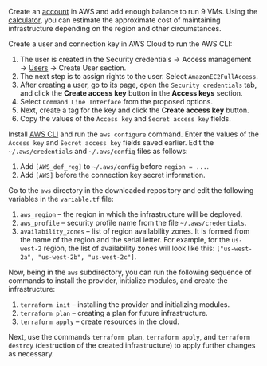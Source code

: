 Create an [account](https://console.aws.amazon.com) in AWS and add enough balance to run 9 VMs. Using the [calculator](https://calculator.aws/#/createCalculator/ec2-enhancement), you can estimate the approximate cost of maintaining infrastructure depending on the region and other circumstances.

Create a user and connection key in AWS Cloud to run the AWS CLI:

1. The user is created in the Security credentials → Access management → [Users](https://console.aws.amazon.com/iam/home#/users) → Create User section.
2. The next step is to assign rights to the user. Select `AmazonEC2FullAccess`.
3. After creating a user, go to its page, open the `Security credentials` tab, and click the **Create access key** button in the **Access keys** section.
4. Select `Command Line Interface` from the proposed options.
5. Next, create a tag for the key and click the **Create access key** button.
6. Copy the values of the `Access key` and `Secret access key` fields.

Install [AWS CLI](https://aws.amazon.com/cli/) and run the `aws configure` command. Enter the values of the `Access key` and `Secret access key` fields saved earlier. Edit the `~/.aws/credentials` and `~/.aws/config` files as follows:

1. Add `[AWS_def_reg]` to `~/.aws/config` before `region = ...`.
2. Add `[AWS]` before the connection key secret information.

Go to the `aws` directory in the downloaded repository and edit the following variables in the `variable.tf` file:

1. `aws_region` – the region in which the infrastructure will be deployed.
2. `aws_profile` – security profile name from the file `~/.aws/credentials`.
3. `availability_zones` – list of region availability zones. It is formed from the name of the region and the serial letter. For example, for the `us-west-2` region, the list of availability zones will look like this: `["us-west-2a", "us-west-2b", "us-west-2c"]`.

Now, being in the `aws` subdirectory, you can run the following sequence of commands to install the provider, initialize modules, and create the infrastructure:

1. `terraform init` – installing the provider and initializing modules.
2. `terraform plan` – creating a plan for future infrastructure.
3. `terraform apply` – create resources in the cloud.

Next, use the commands `terraform plan`, `terraform apply`, and `terraform destroy` (destruction of the created infrastructure) to apply further changes as necessary.

